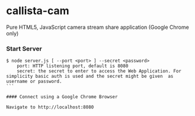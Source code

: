 callista-cam
============

Pure HTML5, JavaScript camera stream share application (Google Chrome only)


### Start Server

````
$ node server.js [ --port <port> ] --secret <password>
    port: HTTP listening port, default is 8080
    secret: the secret to enter to access the Web Application. For simplicity basic auth is used and the secret might be given  as username or password.
```
  
#### Connect using a Google Chrome Browser

Navigate to http://localhost:8080



